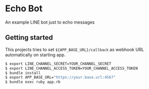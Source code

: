 # Echo Bot
An example LINE bot just to echo messages

## Getting started
This projects tries to set `${APP_BASE_URL}/callback` as webhook URL automatically on starting app.

```sh
$ export LINE_CHANNEL_SECRET=YOUR_CHANNEL_SECRET
$ export LINE_CHANNEL_ACCESS_TOKEN=YOUR_CHANNEL_ACCESS_TOKEN
$ bundle install
$ export APP_BASE_URL="https://your.base.url:4567"
$ bundle exec ruby app.rb
```

